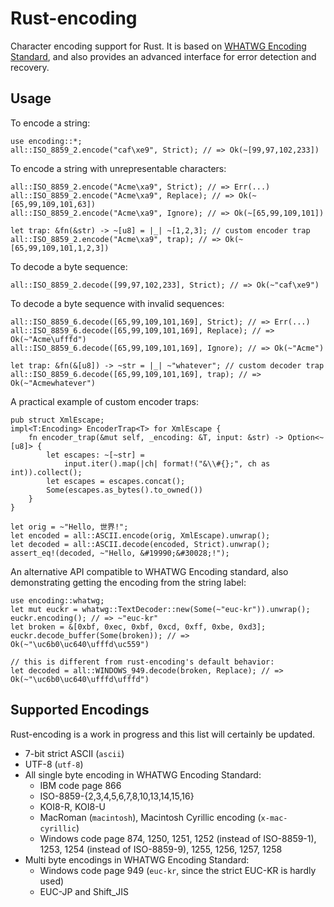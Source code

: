 Rust-encoding
=============

Character encoding support for Rust.
It is based on [WHATWG Encoding Standard](http://encoding.spec.whatwg.org/),
and also provides an advanced interface for error detection and recovery.

Usage
-----

To encode a string:

~~~~ {.rust}
use encoding::*;
all::ISO_8859_2.encode("caf\xe9", Strict); // => Ok(~[99,97,102,233])
~~~~

To encode a string with unrepresentable characters:

~~~~ {.rust}
all::ISO_8859_2.encode("Acme\xa9", Strict); // => Err(...)
all::ISO_8859_2.encode("Acme\xa9", Replace); // => Ok(~[65,99,109,101,63])
all::ISO_8859_2.encode("Acme\xa9", Ignore); // => Ok(~[65,99,109,101])

let trap: &fn(&str) -> ~[u8] = |_| ~[1,2,3]; // custom encoder trap
all::ISO_8859_2.encode("Acme\xa9", trap); // => Ok(~[65,99,109,101,1,2,3])
~~~~

To decode a byte sequence:

~~~~ {.rust}
all::ISO_8859_2.decode([99,97,102,233], Strict); // => Ok(~"caf\xe9")
~~~~

To decode a byte sequence with invalid sequences:

~~~~ {.rust}
all::ISO_8859_6.decode([65,99,109,101,169], Strict); // => Err(...)
all::ISO_8859_6.decode([65,99,109,101,169], Replace); // => Ok(~"Acme\ufffd")
all::ISO_8859_6.decode([65,99,109,101,169], Ignore); // => Ok(~"Acme")

let trap: &fn(&[u8]) -> ~str = |_| ~"whatever"; // custom decoder trap
all::ISO_8859_6.decode([65,99,109,101,169], trap); // => Ok(~"Acmewhatever")
~~~~

A practical example of custom encoder traps:

~~~~ {.rust}
pub struct XmlEscape;
impl<T:Encoding> EncoderTrap<T> for XmlEscape {
    fn encoder_trap(&mut self, _encoding: &T, input: &str) -> Option<~[u8]> {
        let escapes: ~[~str] =
            input.iter().map(|ch| format!("&\\#{};", ch as int)).collect();
        let escapes = escapes.concat();
        Some(escapes.as_bytes().to_owned())
    }
}

let orig = ~"Hello, 世界!";
let encoded = all::ASCII.encode(orig, XmlEscape).unwrap();
let decoded = all::ASCII.decode(encoded, Strict).unwrap();
assert_eq!(decoded, ~"Hello, &#19990;&#30028;!");
~~~~

An alternative API compatible to WHATWG Encoding standard, also demonstrating
getting the encoding from the string label:

~~~~ {.rust}
use encoding::whatwg;
let mut euckr = whatwg::TextDecoder::new(Some(~"euc-kr")).unwrap();
euckr.encoding(); // => ~"euc-kr"
let broken = &[0xbf, 0xec, 0xbf, 0xcd, 0xff, 0xbe, 0xd3];
euckr.decode_buffer(Some(broken)); // => Ok(~"\uc6b0\uc640\ufffd\uc559")

// this is different from rust-encoding's default behavior:
let decoded = all::WINDOWS_949.decode(broken, Replace); // => Ok(~"\uc6b0\uc640\ufffd\ufffd")
~~~~

Supported Encodings
-------------------

Rust-encoding is a work in progress and this list will certainly be updated.

* 7-bit strict ASCII (`ascii`)
* UTF-8 (`utf-8`)
* All single byte encoding in WHATWG Encoding Standard:
    * IBM code page 866
    * ISO-8859-{2,3,4,5,6,7,8,10,13,14,15,16}
    * KOI8-R, KOI8-U
    * MacRoman (`macintosh`), Macintosh Cyrillic encoding (`x-mac-cyrillic`)
    * Windows code page 874, 1250, 1251, 1252 (instead of ISO-8859-1), 1253,
      1254 (instead of ISO-8859-9), 1255, 1256, 1257, 1258
* Multi byte encodings in WHATWG Encoding Standard:
    * Windows code page 949 (`euc-kr`, since the strict EUC-KR is hardly used)
    * EUC-JP and Shift_JIS

